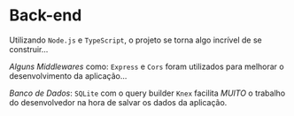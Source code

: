 # Back-end

Utilizando `Node.js` e `TypeScript`, o projeto se torna algo incrível de se construir...

*Alguns Middlewares* como: `Express` e `Cors` foram utilizados para melhorar o desenvolvimento da aplicação...

*Banco de Dados*: `SQLite` com o query builder `Knex` facilita *MUITO* o trabalho do desenvolvedor na hora de salvar os dados da aplicação.